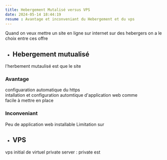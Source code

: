 ```yaml
---
title: Hebergement Mutalisé versus VPS  
date: 2024-05-14 18:44:19
resume : Avantage et inconveniant du Hebergement et du vps  
--- 
```

Quand on veux mettre un site en ligne sur internet sur des hebergers 
on a le choix entre ces offre
- ## Hebergement mutualisé
l'herbement mutaulisé est que le site 

### Avantage
configuaration automatique du https    
intallation et configuration automtique d'application web comme  
facile à mettre en place  



### Inconveniant
Peu de application web installable 
Limitation sur 

- ## VPS 
vps initial de virtuel private server : private  est 

<!-- eeeee-->





